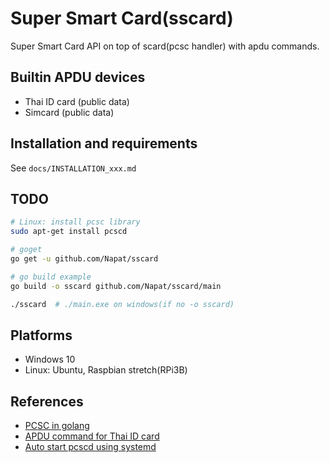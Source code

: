 # Super Smart Card(sscard)

Super Smart Card API on top of scard(pcsc handler) with apdu commands.

## Builtin APDU devices

- Thai ID card (public data)
- Simcard (public data)

## Installation and requirements

See `docs/INSTALLATION_xxx.md`

## TODO

``` bash
# Linux: install pcsc library
sudo apt-get install pcscd

# goget
go get -u github.com/Napat/sscard

# go build example
go build -o sscard github.com/Napat/sscard/main

./sscard  # ./main.exe on windows(if no -o sscard)
```

## Platforms

- Windows 10
- Linux: Ubuntu, Raspbian stretch(RPi3B)

## References

- [PCSC in golang](https://ludovicrousseau.blogspot.fr/2016/09/pcsc-sample-in-go.html)
- [APDU command for Thai ID card](https://github.com/Napat/ThaiNationalIDCard/blob/master/APDU.md)
- [Auto start pcscd using systemd](https://ludovicrousseau.blogspot.com/2011/11/pcscd-auto-start-using-systemd.html)
